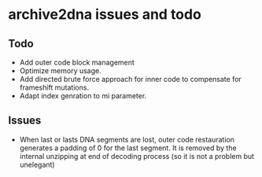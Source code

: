 # archive2dna issues and todo

## Todo

* Add outer code block management
* Optimize memory usage.
* Add directed brute force approach for inner code to compensate for
  frameshift mutations.
* Adapt index genration to mi parameter.

## Issues

* When last or lasts DNA segments are lost, outer code restauration
  generates a padding of 0 for the last segment. It is removed by the
  internal unzipping at end of decoding process (so it is not a
  problem but unelegant)

